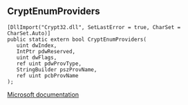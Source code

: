 ## CryptEnumProviders

```
[DllImport("Crypt32.dll", SetLastError = true, CharSet = CharSet.Auto)]
public static extern bool CryptEnumProviders(
   uint dwIndex,
   IntPtr pdwReserved,
   uint dwFlags,
   ref uint pdwProvType,
   StringBuilder pszProvName,
   ref uint pcbProvName
);
```

[Microsoft documentation](https://docs.microsoft.com/en-us/windows/win32/api/wincrypt/nf-wincrypt-cryptenumprovidersw)
